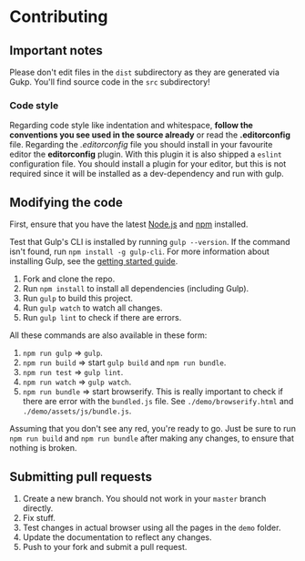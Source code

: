 # Contributing

## Important notes
Please don't edit files in the `dist` subdirectory as they are generated via Gukp. You'll find source code in the `src` subdirectory!

### Code style
Regarding code style like indentation and whitespace, **follow the conventions you see used in the source already** or read the **.editorconfig** file. Regarding the *.editorconfig* file you should install in your favourite editor the **editorconfig** plugin. With this plugin it is also shipped a `eslint` configuration file. You should install a plugin for your editor, but this is not required since it will be installed as a dev-dependency and run with gulp.

## Modifying the code
First, ensure that you have the latest [Node.js](http://nodejs.org/) and [npm](http://npmjs.org/) installed.

Test that Gulp's CLI is installed by running `gulp --version`.  If the command isn't found, run `npm install -g gulp-cli`. For more information about installing Gulp, see the [getting started guide](https://github.com/gulpjs/gulp/blob/master/docs/getting-started.md).

1. Fork and clone the repo.
2. Run `npm install` to install all dependencies (including Gulp).
3. Run `gulp` to build this project.
4. Run `gulp watch` to watch all changes.
5. Run `gulp lint` to check if there are errors.

All these commands are also available in these form:

1. `npm run gulp` => `gulp`.
2. `npm run build` => start `gulp build` and `npm run bundle`.
3. `npm run test` => `gulp lint`.
4. `npm run watch` => `gulp watch`.
5. `npm run bundle` => start browserify. This is really important to check if there are error with the `bundled.js` file. See `./demo/browserify.html` and `./demo/assets/js/bundle.js`.

Assuming that you don't see any red, you're ready to go. Just be sure to run `npm run build` and `npm run bundle` after making any changes, to ensure that nothing is broken.

## Submitting pull requests

1. Create a new branch. You should not work in your `master` branch directly.
1. Fix stuff.
1. Test changes in actual browser using all the pages in the `demo` folder.
1. Update the documentation to reflect any changes.
1. Push to your fork and submit a pull request.
